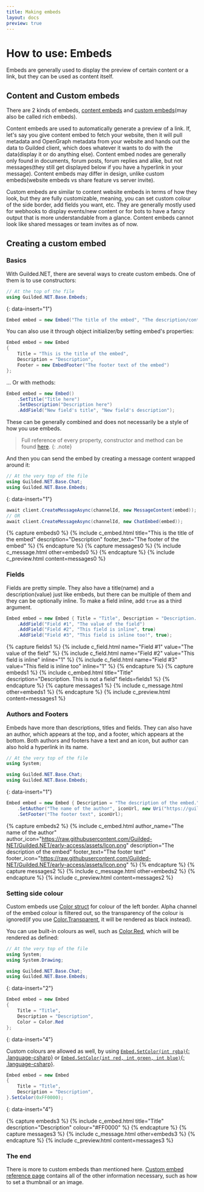 ```yaml
---
title: Making embeds
layout: docs
preview: true
---
```


# How to use: Embeds

Embeds are generally used to display the preview of certain content or a link, but they can be used as content itself.

## Content and Custom embeds

There are 2 kinds of embeds, [content embeds](/references/ContentEmbed) and [custom embeds](/references/ChatEmbed)(may also be called rich embeds).

Content embeds are used to automatically generate a preview of a link. If, let's say you give content embed to fetch your website, then it will pull metadata and OpenGraph metadata from your website and hands out the data to Guilded client, which does whatever it wants to do with the data(display it or do anything else). Content embed nodes are generally only found in documents, forum posts, forum replies and alike, but not messages(they still get displayed below if you have a hyperlink in your message). Content embeds may differ in design, unlike custom embeds(website embeds vs share feature vs server invite).

Custom embeds are similar to content website embeds in terms of how they look, but they are fully customizable, meaning, you can set custom colour of the side border, add fields you want, etc. They are generally mostly used for webhooks to display events/new content or for bots to have a fancy output that is more understandable from a glance. Content embeds cannot look like shared messages or team invites as of now.

## Creating a custom embed

### Basics

With Guilded.NET, there are several ways to create custom embeds. One of them is to use constructors:

```csharp
// At the top of the file
using Guilded.NET.Base.Embeds;
```
{: data-insert="1"}

```csharp
Embed embed = new Embed("The title of the embed", "The description/contents of it", "Footer text at the bottom");
```

You can also use it through object initializer/by setting embed's properties:

```csharp
Embed embed = new Embed
{
    Title = "This is the title of the embed",
    Description = "Description",
    Footer = new EmbedFooter("The footer text of the embed")
};
```

... Or with methods:

```csharp
Embed embed = new Embed()
    .SetTitle("Title here")
    .SetDescription("Description here")
    .AddField("New field's title", "New field's description");
```

These can be generally combined and does not necessarily be a style of how you use embeds.

> Full reference of every property, constructor and method can be found [here](/references/Embed).
{: .note}

And then you can send the embed by creating a message content wrapped around it:

```csharp
// At the very top of the file
using Guilded.NET.Base.Chat;
using Guilded.NET.Base.Embeds;
```
{: data-insert="1"}

```csharp
await client.CreateMessageAsync(channelId, new MessageContent(embed));
// OR
await client.CreateMessageAsync(channelId, new ChatEmbed(embed));
```

{% capture embeds0 %}
    {% include c_embed.html title="This is the title of the embed" description="Description" footer_text="The footer of the embed" %}
{% endcapture %}
{% capture messages0 %}
    {% include c_message.html other=embeds0 %}
{% endcapture %}
{% include c_preview.html content=messages0 %}


### Fields

Fields are pretty simple. They also have a title(name) and a description(value) just like embeds, but there can be multiple of them and they can be optionally inline. To make a field inline, add `true` as a third argument.

```csharp
Embed embed = new Embed { Title = "Title", Description = "Description. This is not a field." }
    .AddField("Field #1", "The value of the field")
    .AddField("Field #2", "This field is inline", true)
    .AddField("Field #3", "This field is inline too!", true);
```

{% capture fields1 %}
    {% include c_field.html name="Field #1" value="The value of the field" %}
    {% include c_field.html name="Field #2" value="This field is inline" inline="1" %}
    {% include c_field.html name="Field #3" value="This field is inline too" inline="1" %}
{% endcapture %}
{% capture embeds1 %}
    {% include c_embed.html title="Title" description="Description. This is not a field" fields=fields1 %}
{% endcapture %}
{% capture messages1 %}
    {% include c_message.html other=embeds1 %}
{% endcapture %}
{% include c_preview.html content=messages1 %}


### Authors and Footers

Embeds have more than descriptions, titles and fields. They can also have an author, which appears at the top, and a footer, which appears at the bottom. Both authors and footers have a text and an icon, but author can also hold a hyperlink in its name.

```csharp
// At the very top of the file
using System;

using Guilded.NET.Base.Chat;
using Guilded.NET.Base.Embeds;
```
{: data-insert="1"}

```csharp
Embed embed = new Embed { Description = "The description of the embed." }
    .SetAuthor("The name of the author", iconUrl, new Uri("https://guilded.gg/"))
    .SetFooter("The footer text", iconUrl);
```

{% capture embeds2 %}
    {% include c_embed.html author_name="The name of the author" author_icon="https://raw.githubusercontent.com/Guilded-NET/Guilded.NET/early-access/assets/Icon.png" description="The description of the embed" footer_text="The footer text" footer_icon="https://raw.githubusercontent.com/Guilded-NET/Guilded.NET/early-access/assets/Icon.png" %}
{% endcapture %}
{% capture messages2 %}
    {% include c_message.html other=embeds2 %}
{% endcapture %}
{% include c_preview.html content=messages2 %}

### Setting side colour

Custom embeds use [Color struct](https://docs.microsoft.com/en-us/dotnet/api/system.drawing.color) for colour of the left border. Alpha channel of the embed colour is filtered out, so the transparency of the colour is ignored(if you use [Color.Transparent](https://docs.microsoft.com/en-us/dotnet/api/system.drawing.color.transparent), it will be rendered as black instead).

You can use built-in colours as well, such as [Color.Red](https://docs.microsoft.com/en-us/dotnet/api/system.drawing.color.red), which will be rendered as defined:

```csharp
// At the very top of the file
using System;
using System.Drawing;

using Guilded.NET.Base.Chat;
using Guilded.NET.Base.Embeds;
```
{: data-insert="2"}

```csharp
Embed embed = new Embed
{
    Title = "Title",
    Description = "Description",
    Color = Color.Red
};
```
{: data-insert="4"}

Custom colours are allowed as well, by using [`Embed.SetColor(int rgba)`{: .language-csharp}](/references/Embed_SetColor(int)) or [`Embed.SetColor(int red, int green, int blue)`{: .language-csharp}](/references/Embed_SetColor(int_int_int)).

```csharp
Embed embed = new Embed
{
    Title = "Title",
    Description = "Description",
}.SetColor(0xFF0000);
```
{: data-insert="4"}

{% capture embeds3 %}
    {% include c_embed.html title="Title" description="Description" colour="#FF0000" %}
{% endcapture %}
{% capture messages3 %}
    {% include c_message.html other=embeds3 %}
{% endcapture %}
{% include c_preview.html content=messages3 %}

### The end

There is more to custom embeds than mentioned here. [Custom embed reference page](/references/Embed) contains all of the other information necessary, such as how to set a thumbnail or an image.
